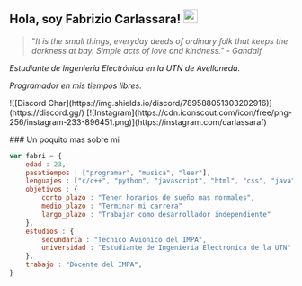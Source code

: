 <h2>Hola, soy Fabrizio Carlassara! <img src="https://static.wikia.nocookie.net/witcher/images/4/4b/Wolf_School_medallion.png/revision/latest/top-crop/width/300/height/300?cb=20151008164535" width="25"></h2>

> "*It is the small things, everyday deeds of ordinary folk that keeps the darkness at bay. Simple acts of love and kindness." - Gandalf*

*Estudiante de Ingeniería Electrónica en la UTN de Avellaneda.*

*Programador en mis tiempos libres.*
<p>
![[Discord Char](https://img.shields.io/discord/789588051303202916)](https://discord.gg/)
[![Instagram](https://cdn.iconscout.com/icon/free/png-256/instagram-233-896451.png)](https://instagram.com/carlassaraf)
</p>
### Un poquito mas sobre mi

```javascript
var fabri = {
    edad : 23,
    pasatiempos : ["programar", "musica", "leer"],
    lenguajes : ["c/c++", "python", "javascript", "html", "css", "java"],
    objetivos : {
        corto_plazo : "Tener horarios de sueño mas normales",
        medio_plazo : "Terminar mi carrera"
        largo_plazo : "Trabajar como desarrollador independiente"
    },
    estudios : {
    	secundaria : "Tecnico Avionico del IMPA",
    	universidad : "Estudiante de Ingenieria Electronica de la UTN"
	},
	trabajo : "Docente del IMPA",
}
```

